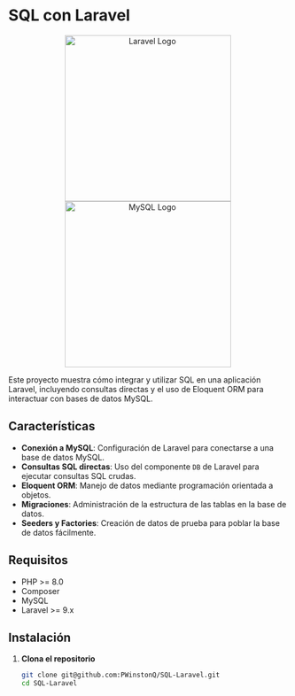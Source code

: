 # SQL con Laravel

<p align="center">
  <img src="https://laravel.com/img/logotype.min.svg" width="300" alt="Laravel Logo">
  <img src="https://upload.wikimedia.org/wikipedia/commons/thumb/2/20/MySQL_logo_and_wordmark.svg/1024px-MySQL_logo_and_wordmark.svg.png](https://seeklogo.com/images/M/mysql-logo-B4943FE6DD-seeklogo.com.png" width="300" alt="MySQL Logo">
</p>

Este proyecto muestra cómo integrar y utilizar SQL en una aplicación Laravel, incluyendo consultas directas y el uso de Eloquent ORM para interactuar con bases de datos MySQL.

## Características

- **Conexión a MySQL**: Configuración de Laravel para conectarse a una base de datos MySQL.
- **Consultas SQL directas**: Uso del componente `DB` de Laravel para ejecutar consultas SQL crudas.
- **Eloquent ORM**: Manejo de datos mediante programación orientada a objetos.
- **Migraciones**: Administración de la estructura de las tablas en la base de datos.
- **Seeders y Factories**: Creación de datos de prueba para poblar la base de datos fácilmente.

## Requisitos

- PHP >= 8.0
- Composer
- MySQL
- Laravel >= 9.x

## Instalación

1. **Clona el repositorio**

   ```bash
   git clone git@github.com:PWinstonQ/SQL-Laravel.git
   cd SQL-Laravel
